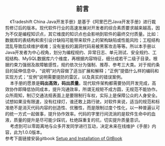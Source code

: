 ## <center>前言</center>

&nbsp;&nbsp;&nbsp;&nbsp;《Tradeshift China Java开发手册》是基于《阿里巴巴Java开发手册》进行裁剪修订后的版本。现代软件行业的高速发展对开发者的综合素质要求越来越高，因为不仅是编程知识点，其它维度的知识点也会影响到软件的最终交付质量。比如：数据库的表结构和索引设计缺陷可能带来软件上的架构缺陷或性能风险；工程结构混乱导致后续维护艰难；没有鉴权的漏洞代码易被黑客攻击等等。所以本手册以Java开发者为中心视角，划分为编程规约、异常日志、单元测试、安全规约、工程结构、MySQL数据库六个维度，再根据内容特征，细分成若干二级子目录。根据约束力强弱及故障敏感性，规约依次分为强制、推荐、参考三大类。对于规约条目的延伸信息中，“说明”对内容做了适当扩展和解释；“正例”提倡什么样的编码和实现方式；“反例”说明需要提防的雷区，以及真实的错误案例。 
<br>&nbsp;&nbsp;&nbsp;&nbsp;本手册的愿景是<strong>码出高效，码出质量</strong>。现代软件架构都需要协同开发完成，高效协作即降低协同成本，提升沟通效率，所谓无规矩不成方圆，无规范不能协作。众所周知，制订交通法规表面上是要限制行车权，实际上是保障公众的人身安全。试想如果没有限速，没有红绿灯，谁还敢上路行驶。对软件来说，适当的规范和标准绝不是消灭代码内容的创造性、优雅性，而是限制过度个性化，以一种普遍认可的统一方式一起做事，提升协作效率。代码的字里行间流淌的是软件生命中的血液，质量的提升是尽可能少踩坑，杜绝踩重复的坑，切实提升质量意识。 
<br>&nbsp;&nbsp;&nbsp;&nbsp;考虑到可以零距离地与众多开发同学进行互动，决定未来在线维护《手册》内容，此为1.0.0版本。
<br>参考下面链接安装gitbook [Setup and Installation of GitBook](https://toolchain.gitbook.com/setup.html)
